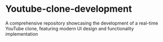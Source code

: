 # Youtube-clone-development
A comprehensive repository showcasing the development of a real-time YouTube clone, featuring modern UI design and functionality implementation
